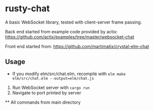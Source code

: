 # rusty-chat

A basic WebSocket library, tested with client-server frame passing.

Back end started from example code provided by actix: https://github.com/actix/examples/tree/master/websocket-chat

Front end started from: https://github.com/martimatix/crystal-elm-chat

## Usage
* If you modify elm/src/chat.elm, recompile with `elm make elm/src/chat.elm --output=elm/chat.js`
1. Run WebSocket server with `cargo run`
2. Navigate to port printed by server

** All commands from main directory
